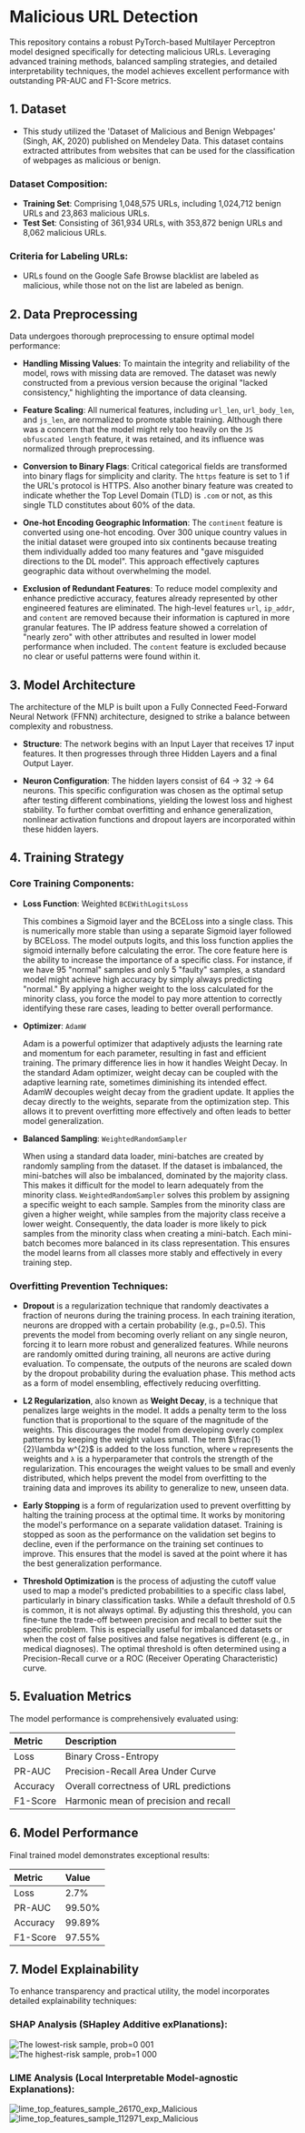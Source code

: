 # Malicious URL Detection

This repository contains a robust PyTorch-based Multilayer Perceptron model designed specifically for detecting malicious URLs. Leveraging advanced training methods, balanced sampling strategies, and detailed interpretability techniques, the model achieves excellent performance with outstanding PR-AUC and F1-Score metrics.


## 1. Dataset

- This study utilized the 'Dataset of Malicious and Benign Webpages' (Singh, AK, 2020) published on Mendeley Data. This dataset contains extracted attributes from websites that can be used for the classification of webpages as malicious or benign.

### **Dataset Composition**:

- **Training Set**: Comprising 1,048,575 URLs, including 1,024,712 benign URLs and 23,863 malicious URLs.
- **Test Set**: Consisting of 361,934 URLs, with 353,872 benign URLs and 8,062 malicious URLs.

### **Criteria for Labeling URLs**:

- URLs found on the Google Safe Browse blacklist are labeled as malicious, while those not on the list are labeled as benign.


## 2. Data Preprocessing

Data undergoes thorough preprocessing to ensure optimal model performance:

- **Handling Missing Values**: To maintain the integrity and reliability of the model, rows with missing data are removed. The dataset was newly constructed from a previous version because the original "lacked consistency," highlighting the importance of data cleansing.

- **Feature Scaling**: All numerical features, including `url_len`, `url_body_len`, and `js_len`, are normalized to promote stable training. Although there was a concern that the model might rely too heavily on the `JS obfuscated length` feature, it was retained, and its influence was normalized through preprocessing.

- **Conversion to Binary Flags**: Critical categorical fields are transformed into binary flags for simplicity and clarity. The `https` feature is set to 1 if the URL's protocol is HTTPS. Also another binary feature was created to indicate whether the Top Level Domain (TLD) is `.com` or not, as this single TLD constitutes about 60% of the data.

- **One-hot Encoding Geographic Information**: The `continent` feature is converted using one-hot encoding. Over 300 unique country values in the initial dataset were grouped into six continents because treating them individually added too many features and "gave misguided directions to the DL model". This approach effectively captures geographic data without overwhelming the model.

- **Exclusion of Redundant Features**: To reduce model complexity and enhance predictive accuracy, features already represented by other engineered features are eliminated. The high-level features `url`, `ip_addr`, and `content` are removed because their information is captured in more granular features. The IP address feature showed a correlation of "nearly zero" with other attributes and resulted in lower model performance when included. The `content` feature is excluded because no clear or useful patterns were found within it.


## 3. Model Architecture

The architecture of the MLP is built upon a Fully Connected Feed-Forward Neural Network (FFNN) architecture, designed to strike a balance between complexity and robustness.

- **Structure**: The network begins with an Input Layer that receives 17 input features. It then progresses through three Hidden Layers and a final Output Layer.

- **Neuron Configuration**: The hidden layers consist of 64 → 32 → 64 neurons. This specific configuration was chosen as the optimal setup after testing different combinations, yielding the lowest loss and highest stability. To further combat overfitting and enhance generalization, nonlinear activation functions and dropout layers are incorporated within these hidden layers.


## 4. Training Strategy

### **Core Training Components**:

- **Loss Function**: Weighted `BCEWithLogitsLoss`

   This combines a Sigmoid layer and the BCELoss into a single class. This is numerically more stable than using a separate Sigmoid layer followed by BCELoss. The model outputs logits, and this loss function applies the sigmoid internally before calculating the error. The core feature here is the ability to increase the importance of a specific class. For instance, if we have 95 "normal" samples and only 5 "faulty" samples, a standard model might achieve high accuracy by simply always predicting "normal." By applying a higher weight to the loss calculated for the  minority class, you force the model to pay more attention to correctly identifying these rare cases, leading to better overall performance.

- **Optimizer**: `AdamW`

   Adam is a powerful optimizer that adaptively adjusts the learning rate and momentum for each parameter, resulting in fast and efficient training. The primary difference lies in how it handles Weight Decay. In the standard Adam optimizer, weight decay can be coupled with the adaptive learning rate, sometimes diminishing its intended effect. AdamW decouples weight decay from the gradient update. It applies the decay directly to the weights, separate from the optimization step. This allows it to prevent overfitting more effectively and often leads to better model generalization.

- **Balanced Sampling**: `WeightedRandomSampler`

   When using a standard data loader, mini-batches are created by randomly sampling from the dataset. If the dataset is imbalanced, the mini-batches will also be imbalanced, dominated by the majority class. This makes it difficult for the model to learn adequately from the minority class. `WeightedRandomSampler` solves this problem by assigning a specific weight to each sample. Samples from the minority class are given a higher weight, while samples from the majority class receive a lower weight. Consequently, the data loader is more likely to pick samples from the minority class when creating a mini-batch. Each mini-batch becomes more balanced in its class representation. This ensures the model learns from all classes more stably and effectively in every training step.


### **Overfitting Prevention Techniques**:

- **Dropout** is a regularization technique that randomly deactivates a fraction of neurons during the training process. In each training iteration, neurons are dropped with a certain probability (e.g., p=0.5). This prevents the model from becoming overly reliant on any single neuron, forcing it to learn more robust and generalized features. While neurons are randomly omitted during training, all neurons are active during evaluation. To compensate, the outputs of the neurons are scaled down by the dropout probability during the evaluation phase. This method acts as a form of model ensembling, effectively reducing overfitting.

- **L2 Regularization**, also known as **Weight Decay**, is a technique that penalizes large weights in the model. It adds a penalty term to the loss function that is proportional to the square of the magnitude of the weights. This discourages the model from developing overly complex patterns by keeping the weight values small. The term $\frac{1}{2}\lambda w^{2}$ is added to the loss function, where `w` represents the weights and `λ` is a hyperparameter that controls the strength of the regularization. This encourages the weight values to be small and evenly distributed, which helps prevent the model from overfitting to the training data and improves its ability to generalize to new, unseen data.

- **Early Stopping** is a form of regularization used to prevent overfitting by halting the training process at the optimal time. It works by monitoring the model's performance on a separate validation dataset. Training is stopped as soon as the performance on the validation set begins to decline, even if the performance on the training set continues to improve. This ensures that the model is saved at the point where it has the best generalization performance.

- **Threshold Optimization** is the process of adjusting the cutoff value used to map a model's predicted probabilities to a specific class label, particularly in binary classification tasks. While a default threshold of 0.5 is common, it is not always optimal. By adjusting this threshold, you can fine-tune the trade-off between precision and recall to better suit the specific problem. This is especially useful for imbalanced datasets or when the cost of false positives and false negatives is different (e.g., in medical diagnoses). The optimal threshold is often determined using a Precision-Recall curve or a ROC (Receiver Operating Characteristic) curve.


## 5. Evaluation Metrics

The model performance is comprehensively evaluated using:

| Metric | Description |
|:-----------|:----------------|
| Loss | Binary Cross-Entropy |
| PR-AUC | Precision-Recall Area Under Curve |
| Accuracy | Overall correctness of URL predictions |
| F1-Score | Harmonic mean of precision and recall |


## 6. Model Performance

Final trained model demonstrates exceptional results:

| Metric     | Value    |
|:-----------|:---------|
| Loss       | 2.7%     |
| PR-AUC     | 99.50%   |
| Accuracy   | 99.89%   |
| F1-Score   | 97.55%   |


## 7. Model Explainability

To enhance transparency and practical utility, the model incorporates detailed explainability techniques:

### **SHAP Analysis (SHapley Additive exPlanations)**:
![The lowest-risk sample, prob=0 001](https://github.com/user-attachments/assets/995767a1-479a-4641-8755-0989cc47f61a)
![The highest-risk sample, prob=1 000](https://github.com/user-attachments/assets/73152d09-aa55-4c2a-9762-c93fd555cf54)

### **LIME Analysis (Local Interpretable Model-agnostic Explanations)**:
![lime_top_features_sample_26170_exp_Malicious](https://github.com/user-attachments/assets/50e2aa2a-7359-4ca4-b3cd-6e962a40b16f)
![lime_top_features_sample_112971_exp_Malicious](https://github.com/user-attachments/assets/30a02707-0cf4-404d-a093-1f4165a7b93c)
